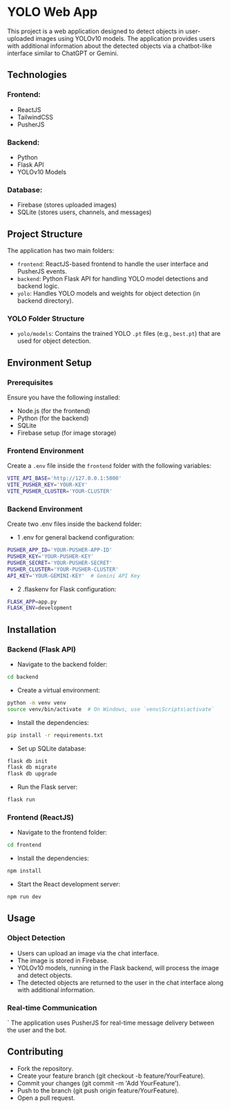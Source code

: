 # YOLO Web App

This project is a web application designed to detect objects in user-uploaded images using YOLOv10 models. The application provides users with additional information about the detected objects via a chatbot-like interface similar to ChatGPT or Gemini.

## Technologies

### Frontend:
- ReactJS
- TailwindCSS
- PusherJS

### Backend:
- Python
- Flask API
- YOLOv10 Models

### Database:
- Firebase (stores uploaded images)
- SQLite (stores users, channels, and messages)

## Project Structure
The application has two main folders:
- `frontend`: ReactJS-based frontend to handle the user interface and PusherJS events.
- `backend`: Python Flask API for handling YOLO model detections and backend logic.
- `yolo`: Handles YOLO models and weights for object detection (in backend directory).

### YOLO Folder Structure
- `yolo/models`: Contains the trained YOLO `.pt` files (e.g., `best.pt`) that are used for object detection.

## Environment Setup

### Prerequisites
Ensure you have the following installed:
- Node.js (for the frontend)
- Python (for the backend)
- SQLite
- Firebase setup (for image storage)

### Frontend Environment
Create a `.env` file inside the `frontend` folder with the following variables:
```bash
VITE_API_BASE='http://127.0.0.1:5000'
VITE_PUSHER_KEY='YOUR-KEY'
VITE_PUSHER_CLUSTER='YOUR-CLUSTER'
```
### Backend Environment
Create two .env files inside the backend folder:
- 1 .env for general backend configuration:
```bash
PUSHER_APP_ID='YOUR-PUSHER-APP-ID'
PUSHER_KEY='YOUR-PUSHER-KEY'
PUSHER_SECRET='YOUR-PUSHER-SECRET'
PUSHER_CLUSTER='YOUR-PUSHER-CLUSTER'
API_KEY='YOUR-GEMINI-KEY'  # Gemini API Key
```
- 2 .flaskenv for Flask configuration:
```bash
FLASK_APP=app.py
FLASK_ENV=development
```
## Installation
### Backend (Flask API)
- Navigate to the backend folder:
```bash
cd backend
```
- Create a virtual environment:
```bash
python -m venv venv
source venv/bin/activate  # On Windows, use `venv\Scripts\activate`
```
- Install the dependencies:
```bash
pip install -r requirements.txt
```
- Set up SQLite database:
```bash
flask db init
flask db migrate
flask db upgrade
```
- Run the Flask server:
```bash
flask run
```
### Frontend (ReactJS)
- Navigate to the frontend folder:
```bash
cd frontend
```
- Install the dependencies:
```bash
npm install
```
- Start the React development server:
```bash
npm run dev
```
## Usage
### Object Detection
- Users can upload an image via the chat interface.
- The image is stored in Firebase.
- YOLOv10 models, running in the Flask backend, will process the image and detect objects.
- The detected objects are returned to the user in the chat interface along with additional information.

### Real-time Communication
` The application uses PusherJS for real-time message delivery between the user and the bot.

## Contributing
- Fork the repository.
- Create your feature branch (git checkout -b feature/YourFeature).
- Commit your changes (git commit -m 'Add YourFeature').
- Push to the branch (git push origin feature/YourFeature).
- Open a pull request.
